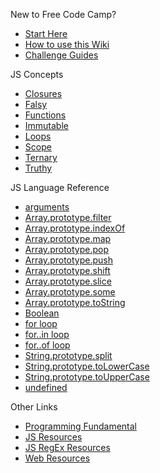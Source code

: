 New to Free Code Camp?

- [Start Here](Start-Here)
- [How to use this Wiki](Wiki-Central)
- [Challenge Guides](Map)

JS Concepts

- [Closures](JS-Closures)
- [Falsy](JS-Falsy)
- [Functions](JS-Functions)
- [Immutable](JS-Immutable)
- [Loops](JS-Loops)
- [Scope](js-scope)
- [Ternary](JS-Ternary)
- [Truthy](JS-Truthy)

JS Language Reference

- [arguments](JS-Arguments)
- [Array.prototype.filter](js-array-prototype-filter)
- [Array.prototype.indexOf](js-array-prototype-indexof)
- [Array.prototype.map](js-array-prototype-map)
- [Array.prototype.pop](js-array-prototype-pop)
- [Array.prototype.push](js-array-prototype-push)
- [Array.prototype.shift](js-array-prototype-shift)
- [Array.prototype.slice](js-array-prototype-slice)
- [Array.prototype.some](js-array-prototype-some)
- [Array.prototype.toString](js-array-prototype-tostring)
- [Boolean](JS-Boolean)
- [for loop](JS-For-Loop)
- [for..in loop](JS-For-In-Loop)
- [for..of loop](JS-For-Of-Loop)
- [String.prototype.split](JS-String-Prototype-Split)
- [String.prototype.toLowerCase](JS-String-Prototype-ToLowerCase)
- [String.prototype.toUpperCase](JS-String-Prototype-ToUpperCase)
- [undefined](JS-Undefined)

Other Links

- [Programming Fundamental](programming-fundamental)
- [JS Resources](js-resources)
- [JS RegEx Resources](JS-Regex-Resources)
- [Web Resources](Web-Resources)
